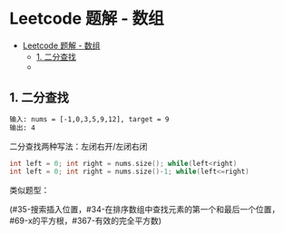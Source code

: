 # Leetcode 题解 - 数组
<!-- GFM-TOC -->
* [Leetcode 题解 - 数组](#leetcode-题解---数组)
    * [1. 二分查找](#704-字符串循环移位包含)
    *

## 1. 二分查找
```html
输入: nums = [-1,0,3,5,9,12], target = 9
输出: 4
```
二分查找两种写法：左闭右开/左闭右闭
```c++
int left = 0; int right = nums.size(); while(left<right)
int left = 0; int right = nums.size()-1; while(left<=right)
```
类似题型：

(#35-搜索插入位置，#34-在排序数组中查找元素的第一个和最后一个位置，#69-x的平方根，#367-有效的完全平方数)

